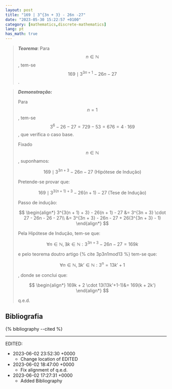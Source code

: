 ```yaml
---
layout: post
title: "169 | 3^{3n + 3} - 26n -27"
date: "2023-05-30 15:22:57 +0100"
category: [mathematics,discrete-mathematics]
lang: pt
has_math: true
---
```


> ***Teorema***:
Para $$n \in \mathbb{N}$$, tem-se $$169 \mid 3^{3n + 1} - 26n - 27$$.

> ***Demonstração:***
>
> Para $$n = 1$$, tem-se $$ 3^6 - 26 - 27 = 729 - 53 = 676 = 4 \cdot 169$$,
> que verifica o caso base.
>
> Fixado $$n \in \mathbb{N}$$, suponhamos:
>
> $$169 \mid 3^{3n + 3} - 26n - 27 \text{ (Hipótese de Indução)}$$
>
> Pretende-se provar que:
>
> $$169 \mid 3^{3(n + 1) + 3} - 26(n + 1) - 27 \text{ (Tese de Indução)}$$
>
> Passo de indução:
>
> $$
> \begin{align*}
> 3^{3(n + 1) + 3} - 26(n + 1) - 27 &= 3^{3n + 3} \cdot 27 - 26n - 26 - 27\\
> &= 3^{3n + 3} - 26n - 27 + 26(3^{3n + 3} - 1)
> \end{align*}
> $$
>
> Pela Hipótese de Indução, tem-se que:
>
> $$\forall n \in \mathbb{N}, \exists k \in \mathbb{N}:
> 3^{3n + 3} - 26n - 27 = 169k$$
>
> e pelo teorema doutro artigo {% cite 3p3n1mod13 %}
> tem-se que:
>
> $$ \forall n \in \mathbb{N}, \exists k' \in \mathbb{N}: 3^n = 13k' + 1$$
>
>, donde se conclui que:
>
> $$
> \begin{align*}
> 169k + 2 \cdot 13(13k'+1-1)&= 169(k + 2k')
> \end{align*}
> $$
>
> q.e.d.

## Bibliografia

{% bibliography --cited %}


---

EDITED:
- 2023-06-02 23:52:30 +0000
  + Change location of EDITED
- 2023-06-02 18:47:00 +0000
  + Fix alignment of q.e.d.
- 2023-06-02 17:27:31 +0000
  + Added Bibliography
